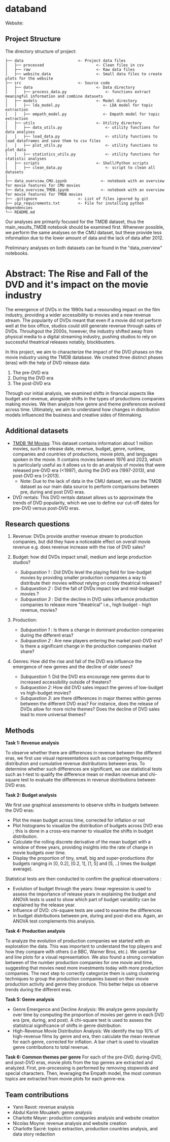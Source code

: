 
# databand

Website: 

## Project Structure
The directory structure of project:

```
├── data                        <- Project data files
│   ├── processed                       <- Clean files in csv
│   ├── raw                             <- Raw data files 
│   ├── website_data                    <- Small data files to create plots for the website
├── src                         <- Source code
│   ├── data                            <- Data directory
│   │   ├── process_data.py                 <- functions extract meaningful information and combine datasets
│   ├── models                          <- Model directory
│   │   ├── lda_model.py                   <- LDA model for topic extraction
│   │   ├── empath_model.py                <- Empath model for topic extraction
│   ├── utils                           <- Utility directory
│   │   ├── data_utils.py                   <- utility functions for data analyses 
│   │   ├── load_data.py                    <- utility functions to load dataframes and save them to csv files 
│   │   ├── plot_utils.py                   <- utility functions to plot data
│   │   ├── statistics_utils.py             <- utility functions for statistic analyses
│   ├── scripts                         <- Shell/Python scripts
│   │   ├── clean_data.py                   <- script to clean all datasets
│
├── data_overview_CMU.ipynb               <- notebook with an overview for movie features for CMU movies
├── data_overview_TMDB.ipynb              <- notebook with an overview for movie features for TMDB movies 
├── .gitignore                  <- List of files ignored by git
├── pip_requirements.txt        <- File for installing python dependencies
└── README.md
```

Our analyses are primarily focused for the TMDB dataset, thus the main_results_TMDB notebook should be examined first. 
Whenever possible, we perform the same analyses on the CMU dataset, but these provide less information due to the lower 
amount of data and the lack of data after 2012. 

Preliminary analyses on both datasets can be found in the "data_overview" notebooks.

# Abstract: The Rise and Fall of the DVD and it's impact on the movie industry

  The emergence of DVDs in the 1990s had a resounding impact on the film industry, providing a wider accessibility to movies 
and a new revenue stream. The popularity of DVDs meant that even if a movie did not perform well at the box office, studios could still generate revenue through sales of DVDs. Throuhgout the 2000s, however, the industry shifted away from physical media to a digital streaming industry, pushing studios to rely on successful theatrical releases notably, blockbusters.

In this project, we aim to characterize the impact of the DVD phases on the movie industry using the TMDB database. We created three distinct phases (eras) with the help of DVD release data:
1. The pre-DVD era
2. During the DVD era
3. The post-DVD era

Through our initial analysis, we examined shifts in financial aspects like budget and revenue, alongside shifts in the 
types of productions companies making movies. We then analyze how genre and theme preferences evolved across time. Ultimately, we aim to understand how changes in distribution models influenced the business and creative sides of filmmaking.
## Additional datasets
- [TMDB 1M Movies](https://www.kaggle.com/datasets/asaniczka/tmdb-movies-dataset-2023-930k-movies): This dataset contains information about 1 million movies, such as release date, revenue, budget, genre, runtime, companies and countries of productions,
movie plots, and languages spoken in the movie. It contains movies between 1976 and 2023, which is particularly useful 
as it allows us to do an analysis of movies that were released pre-DVD era (<1997), during the DVD era (1997-2013), and post-DVD era (>2013).
  - Note: Due to the lack of data in the CMU dataset, we use the TMDB dataset as our main data source to perform comparisons between pre, during and post DVD eras.
- DVD rentals: This DVD rentals dataset allows us to approximate the trends of DVD popularity, which we use to define our cut-off dates
for pre-DVD versus post-DVD eras.

## Research questions 
1. Revenue: DVDs provide another revenue stream to production companies, but did they have 
   a noticeable effect on overall movie revenue e.g. does revenue increase with the rise of DVD sales? 

2. Budget: how did DVDs impact small, medium and large production studios?
   - *Subquestion 1* : Did DVDs level the playing field for low-budget movies by providing smaller production companies a way to distribute their movies without relying on costly theatrical releases? 
   - *Subquestion 2* : Did the fall of DVDs impact low and mid-budget movies ?
   - *Subquestion 3* : Did the decline in DVD sales influence production companies to release more "theatrical" i.e., high budget - high revenue, movies?

3. Production: 
   - *Subquestion 1* : Is there a change in dominant production companies during the different eras? 
   - *Subquestion 2* : Are new players entering the market post-DVD era? Is there a significant change in the production companies market share?

4. Genres: How did the rise and fall of the DVD era influence the emergence of new genres and the decline of older ones? 
   - *Subquestion 1*: Did the DVD era encourage new genres due to increased accessibility outside of theaters? 
   - *Subquestion 2*: How did DVD sales impact the genres of low-budget vs high-budget movies? 
   - *Subquestion 3*: are there differences in major themes within genres between the different DVD eras? For instance, does 
   the release of DVDs allow for more niche themes? Does the decline of DVD sales lead to more universal themes? 


## Methods
**Task 1: Revenue analysis**

To observe whether there are differences in revenue between the different eras, we first use visual
representations such as comparing frequency distribution and cumulative revenue distributions between eras.
To determine whether such differences are significant, we use statistical tests such as t-test to qualify the difference
mean or median revenue and chi-square test to evaluate the differences in revenue distributions between DVD eras. 

**Task 2: Budget analysis** 

We first use graphical assessments to observe shifts in budgets between the DVD eras: 
- Plot the mean budget across time, corrected for inflation or not
- Plot histograms to visualize the distribution of budgets across DVD eras ; this is done in a cross-era manner to visualize the shifts in budget distribution. 
- Calculate the rolling discrete derivative of the mean budget with a window of three years, providing insights into the rate of change in movie budgets over time. 
- Display the proportion of tiny, small, big and super-productions (for budgets ranging in [0, 0.2], [0.2, 1], [1, 5] and [5, ..] times the budget average).

Statistical tests are then conducted to confirm the graphical observations :
- Evolution of budget through the years: linear regression is used to assess the importance of release years in explaining 
the budget and ANOVA tests is used to show which part of budget variability can be explained by the release year. 
- Influence of DVD: chi-square tests are used to examine the differences in budget distributions between pre, during and post-dvd era. 
Again, an ANOVA test complements this analysis.

**Task 4: Production analysis**

To analyze the evolution of production companies we started with an exploration the data. 
This was important to understand the top players and how they compare with others (i.e BBC, Warner Bros, etc.). 
We used bar and line plots for a visual representation. We also found a strong correlation between of the number production companies 
for one movie and time, suggesting that movies need more investments today with more production companies. 
The next step to correctly categorize them is using clustering techniques to group the production companies based on 
their movie production activity and genre they produce. This better helps us observe trends during the different eras. 

**Task 5: Genre analysis**

- Genre Emergence and Decline Analysis:
We analyze genre popularity over time by computing the proportion of movies per genre in each DVD era (pre, during, and post). 
A chi-square test is used to assess the statistical significance of shifts in genre distribution.
- High-Revenue Movie Distribution Analysis:
We identify the top 10% of high-revenue films by genre and era, then calculate the mean revenue for each genre, corrected 
for inflation. A bar chart is used to visualize genre contributions to total revenue.

**Task 6: Common themes per genre**
For each of the pre-DVD, during-DVD, and post-DVD eras, movie plots from the top genres are extracted and analyzed. 
First, pre-processing is performed by removing stopwords and special characters. 
Then, leveraging the Empath model, the most common topics are extracted from movie plots for each genre-era.

## Team contributions
- Yann Ravot: revenue analysis 
- Abdul Karim Mouakeh: genre analysis
- Charlotte Meyer: production companies analysis and website creation
- Nicolas Moyne: revenue analysis and website creation
- Charlotte Sacré: topics extraction, production countries analysis, and data story redaction
